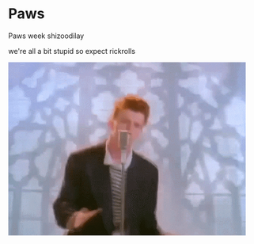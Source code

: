 # Paws
Paws week shizoodilay

we're all a bit stupid so expect rickrolls

![insert rickroll here](./client/static/richard.gif)
